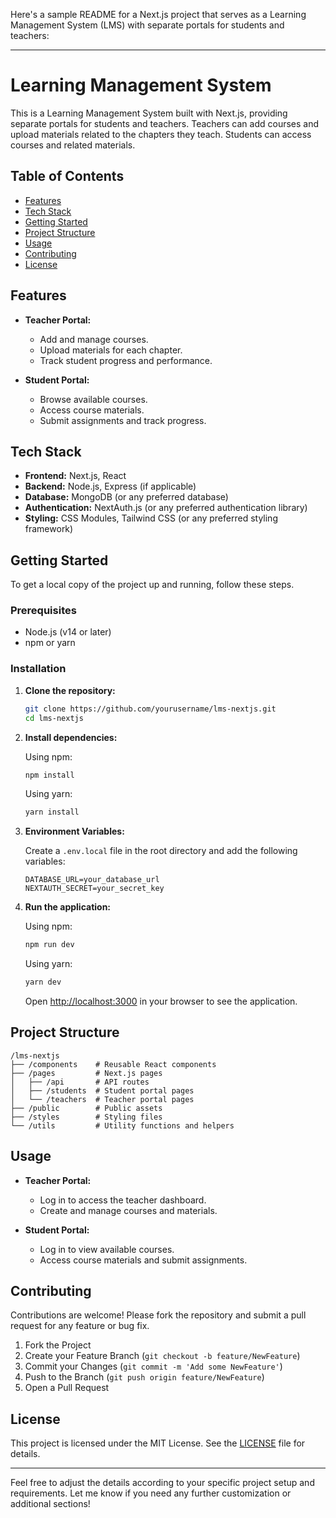 Here's a sample README for a Next.js project that serves as a Learning Management System (LMS) with separate portals for students and teachers:

---

# Learning Management System

This is a Learning Management System built with Next.js, providing separate portals for students and teachers. Teachers can add courses and upload materials related to the chapters they teach. Students can access courses and related materials.

## Table of Contents

- [Features](#features)
- [Tech Stack](#tech-stack)
- [Getting Started](#getting-started)
- [Project Structure](#project-structure)
- [Usage](#usage)
- [Contributing](#contributing)
- [License](#license)

## Features

- **Teacher Portal:**
  - Add and manage courses.
  - Upload materials for each chapter.
  - Track student progress and performance.

- **Student Portal:**
  - Browse available courses.
  - Access course materials.
  - Submit assignments and track progress.

## Tech Stack

- **Frontend:** Next.js, React
- **Backend:** Node.js, Express (if applicable)
- **Database:** MongoDB (or any preferred database)
- **Authentication:** NextAuth.js (or any preferred authentication library)
- **Styling:** CSS Modules, Tailwind CSS (or any preferred styling framework)

## Getting Started

To get a local copy of the project up and running, follow these steps.

### Prerequisites

- Node.js (v14 or later)
- npm or yarn

### Installation

1. **Clone the repository:**

   ```bash
   git clone https://github.com/yourusername/lms-nextjs.git
   cd lms-nextjs
   ```

2. **Install dependencies:**

   Using npm:

   ```bash
   npm install
   ```

   Using yarn:

   ```bash
   yarn install
   ```

3. **Environment Variables:**

   Create a `.env.local` file in the root directory and add the following variables:

   ```
   DATABASE_URL=your_database_url
   NEXTAUTH_SECRET=your_secret_key
   ```

4. **Run the application:**

   Using npm:

   ```bash
   npm run dev
   ```

   Using yarn:

   ```bash
   yarn dev
   ```

   Open [http://localhost:3000](http://localhost:3000) in your browser to see the application.

## Project Structure

```
/lms-nextjs
├── /components    # Reusable React components
├── /pages         # Next.js pages
│   ├── /api       # API routes
│   ├── /students  # Student portal pages
│   └── /teachers  # Teacher portal pages
├── /public        # Public assets
├── /styles        # Styling files
└── /utils         # Utility functions and helpers
```

## Usage

- **Teacher Portal:**
  - Log in to access the teacher dashboard.
  - Create and manage courses and materials.

- **Student Portal:**
  - Log in to view available courses.
  - Access course materials and submit assignments.

## Contributing

Contributions are welcome! Please fork the repository and submit a pull request for any feature or bug fix.

1. Fork the Project
2. Create your Feature Branch (`git checkout -b feature/NewFeature`)
3. Commit your Changes (`git commit -m 'Add some NewFeature'`)
4. Push to the Branch (`git push origin feature/NewFeature`)
5. Open a Pull Request

## License

This project is licensed under the MIT License. See the [LICENSE](LICENSE) file for details.

---

Feel free to adjust the details according to your specific project setup and requirements. Let me know if you need any further customization or additional sections!
